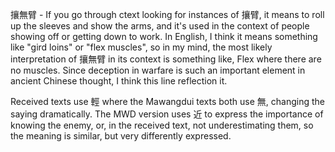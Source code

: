 攘無臂 - If you go through ctext looking for instances of 攘臂, it means to roll up the sleeves and show the arms, and it's used in the context of people showing off or getting down to work. In English, I think it means something like "gird loins" or "flex muscles", so in my mind, the most likely interpretation of 攘無臂 in its context is something like, Flex where there are no muscles. Since deception in warfare is such an important element in ancient Chinese thought, I think this line reflection it.

Received texts use 輕 where the Mawangdui texts both use 無, changing the saying dramatically. The MWD version uses 近 to express the importance of knowing the enemy, or, in the received text, not underestimating them, so the meaning is similar, but very differently expressed.
